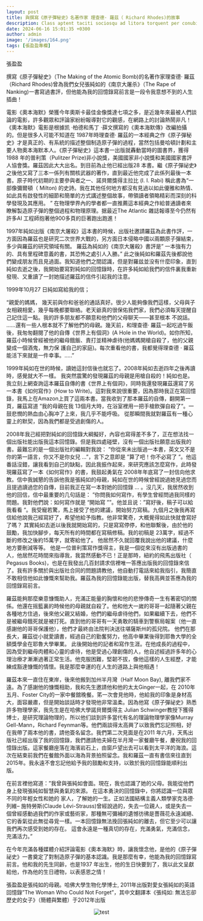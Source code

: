 ```yaml
---
layout: post
title: 與撰寫《原子彈秘史》名著作家 理查德· 羅茲（ Richard Rhodes)的故事
description: Class aptent taciti sociosqu ad litora torquent per conubia nostra, per inceptos himenaeos. Curabitur sodales ligula in libero. Sed dignissim lacinia nunc. Curabitur tortor. Pellentesque nibh. Aenean quam. In scelerisque sem at dolor. Maecenas mattis convallis tristique.
date: 2024-06-16 15:01:35 +0300
author: admin
image: '/images/164.png'
tags: [張盈盈專欄]
---
```

張盈盈

撰寫《原子彈秘史》（The Making of the Atomic Bomb)的名著作家理查德· 羅茲（Richard Rhodes)曾為我們女兒張純如的《南京大屠杀》（The Rape of Nanking)一書寫過書評，但他能為我的回憶錄寫前言是一段令我意想不到的人生插曲！

電影《奧本海默》榮獲今年奧斯卡最佳金像獎達七項之多，是近幾年來最被人們談論的電影，許多觀眾和評論家紛紛報導對它的觀感，在網路上的討論熱鬧非凡！《奧本海默》電影是根據凯 ·柏德和馬丁 ·薛文撰寫的《奧本海默傳》改編拍攝的。但是很多人可能不知道在 1987年時理查德· 羅茲的一本經典之作《原子彈秘史》才是真正的、有系統的描述整個制造原子彈的過程，當然包括曼哈頓計劃和主要人物奧本海默本人。《原子彈秘史》這本書一出版就轟動當時的圖書界，獲得 1988 年的普利策（Pulitzer Prize)非小說獎，美國國家非小說獎和美國國家書評人協會獎。羅茲因此大大出名。到目前為止他已經出版28 本書。繼《原子彈祕史》之後他又寫了三本一係列有關核武器的著作，直到最近他完成了此係列最後一本書。原子時代初期的主要參與者之一、諾貝爾獎得主拉比 (I. I. Rabi) 稱此書為“一部像彌爾頓（ Milton) 的史詩。我在其他任何地方都沒有見過以如此優​​雅和熱情、如此具有啟發性的細節和簡單的方式講述整個故事，帶領讀者領略精彩而深刻的科學發現及其應用。 ” 在物理學界內的學者都一直推薦這本經典之作給普通讀者來瞭解製造原子彈的整個過程和物理原理。据最近The Atlantic 雜誌報導至今仍然有許多AI 工程師抱著他900多頁的巨著跑出跑進！

1997年純如出版《南京大屠殺》這本書的時候，出版社邀請羅茲為此書作評，一方面因為羅茲也是研究二次世界大戰的，另方面日本侵略中國以兩顆原子彈結束，多少與羅茲的研究領域有關。 羅茲為純如的《南京大屠殺》書評是” 一本強有力的、具有里程碑意義的書，其恐怖之處引人入勝。” 此之後純如和羅茲先後都說他們變成朋友而且見過面。我知道他們之間認識，但是對羅兹並没有什麼印象，直到純如去逝之後，我開始要寫對純如的回憶錄時，在許多純如給我們的信件裏我重新發現、又重讀了一封她描述羅茲的信件引起我的注意。

1999年10月27 日純如寫給我的信；

“親愛的媽媽， 幾天前與你和爸爸的通話真好。很少人能夠像我們這樣，父母與子女相親相愛，幾乎每晚都要聯絡。老天爺真的很保佑我們家，我們必須每天提醒自己記住這一點。我的許多朋友都不願意和他們的父母聊天——甚至根本 不說話。 ……還有一些人根本就不了解他們的母親。幾天前，和理查德· 羅茲一起吃過午飯後，我匆匆翻閱了他的自傳《世界上有個洞》(A Hole in the World)。如你所知，羅茲小時候曾經被他的繼母餓飯、責打並精神虐待(他媽媽開槍自殺了，他的父親變成一個酒鬼，無力保 護自己的家庭)。每次重看他的書，我都覺得理查德 · 羅茲能活下來就是一件幸事。…..”

1999年純如在世的時候，讀她這封信後也就忘了。2008年純如去逝四年之後再讀時，感覺就大不一樣。 我突然震驚的發現羅茲的母親是用槍自殺的！純如也是。我立刻上網查詢這本羅茲自傳的書《世界上有個洞》，同時我還發現羅茲還寫了另一本書《如何寫作》(How to Write)。這對我來說很重要，因為那時我正在寫回憶錄，我馬上在Amazon上買了這兩本書。當我收到了那本羅茲的自傳，翻開第一頁，羅茲寫道 ”我的母親在我 13個月大時，在浴室裡用一把手槍飲彈自殺了”。一鼓悲憫的熱血由心胸冲了上來，我几乎不能呼吸。 從那瞬間我就對羅茲有一種心靈上的默契，因為我們都是受過創傷的人。

2008年我己經把對純如的回憶錄大綱擬好，內容也寫得差不多了，正在想法找一個出版社能出版我這本回憶錄。但是我四處碰壁，沒有一個出版社願意出版我的書。最難忘的是一個出版社的編輯對我說： ”你從來未出版過一本書，英文又不是你的第一語言，你又不是你女兒 …”，言下之意即是 ”算了吧！你不必寫了 ”。他這番話沒錯，讓我看到自己的缺點，因此我振作起來，來研究應該怎麼寫作，此時發現羅茲寫了一本《如何寫作》的書，我鼓起勇氣在 2008年年底寫了一封信向他求教。信中我誠懇的告訴他我是張純如的母親，純如在世的時候曾經說過她見過您而且提過讀過您的自傳，目前我正在寫一本對她的回憶錄 … 。沒几天，我居然收到他的回信，信中最重要的几句話是： ”你問我如何寫作，有學生曾經問過我同樣的問題。我對他們說：如何寫作就是 “開始寫 ””。他並且说：”寫好後，稿子可以給我看看 ”。我受寵若驚，馬上接受了他的建議，開始努力寫稿。九個月之後我再寫信給他說我己經寫好了，希望他給予指教。他非常驚奇，大概覺得如此快就會寫好了嗎？ 其實純如去逝以後我就開始寫的，只是寫寫停停，和他聯繫後，由於他的鼓勵，我加快腳步，每天所有的時間都在寫稿修稿。我的初稿是 23萬字，經過不斷的修改之後約15萬字，就寄給他了。 他居然不久就回覆我說出他的建議，什麼地方要刪減等等。 他是一位普利策寫作獎得主，我是一個從來沒有出版過書的人，他居然花時間來指導我，我當然感動不已！正是那時，紐約的飛馬出版社（ Pegasus Books)，也是在我發出几百封請求信裡唯一答應出版我的回憶錄來信了。我有許多關於與出版社合同的問題請教他，他自動打電話來給我指引，我簡直不敢相信他如此慷慨來幫助我。羅茲為我的回憶錄能出版，替我高興並答應為我的回憶錄寫前言。

羅茲能夠那麼樂意慷慨助人，充滿正能量的胸懷和他的悲慘傳奇一生有著密切的關係。他還在摇籃裏的時候他的母親就自殺了。他和他大一嵗的哥哥一起隨著父親在各種地方住過，後來他父親又結婚，他們的繼母虐待他們，如果繼續下去，他們不是被繼母餓死就是被打死。直到他的哥哥有一天勇敢的騎車到警察局報案（他一直感謝他的哥哥保護他），他們才最終由法院判決送往堪薩斯州的孤兒院。 他們在那長大，羅茲從小就愛讀書，經過自己的勤奮努力，他高中畢業後得到耶魯大學的全額獎學金在耶魯大學畢業。 此後開始他的記者和寫作生涯。在他成長的過程中，因為受到繼母肉體和心靈的虐待，他是受過心理創傷的人，他自述經過許多年的心理治療才漸漸過著正常生活。他克服困難，堅韌不拔，像他這樣的人生經歷，才能練成豁達慷慨的情懷。我是那麼幸運的在人生的道路上與他相遇！

羅茲本來一直住在東岸，後來他搬到加州半月灣（Half Moon Bay), 離我們家不遠。為了感謝他的慷慨相助，我和先生邀請他和他的太太Ginger一起，在 2010年五月、Foster City的一家中餐舘晚餐。笫一次會見他時，他給我的印象是身材高大，面容嚴肅，但是開始談話時才發現他非常溫柔。因為他寫《原子彈祕史》熟悉許多物理學家，我先生是在哈佛大學諾貝爾獎得主 Julian Schwinger教授下獲得博士，是研究理論物理的，所以他们談到許多當代有名的理論物理學家像Murray Gell-Mann，Richard Feynman等。他們兩談得太高興了以致我們忘記照相，好在我帶了兩本他的書，請他簽名留念。我們第二次見面是在2011 年六月，天馬出版社己經出版了我的回憶錄，我們邀請他夫婦在半月灣一家餐廳午餐，慶祝我的回憶錄出版。這家餐廳座落在海濱岩石上，由窗戶望出去可以看到太平洋的海浪。這次在結束前我們在餐館外面以海為背景拍照留念。我和羅茲一直有書信來往直到 2015年。我永遠不會忘記他給予我的鼓勵和支持，以致於我的回憶錄能順利出版。

在前言裡他寫道：”我曾與張純如會面。現在，我也認識了她的父母。我能從他們身上發現張純如智慧與勇氣的來源。 在這本勇決的回憶錄中，你將認識一位與眾不同的年輕女性和她的 家人，了解她的一生。正如法國結構主義人類學家克洛德· 列維– 施特勞斯(Claude Lévi-Strauss)曾經說過的，失去一位親人，或是失去一個曾經感動過我們的作家或藝術家，那種無可彌補的遺憾彷彿是薔薇花永遠滅絕、它的香氣從此無從尋覓一樣。一本回憶錄無法挽回張純如的離去，但它至少可以讓我們再次感受到她的存在。 這會永遠是一種真切的存在，充滿勇氣，充滿信念，充滿活力。”

在今年充滿各種媒體介紹評論電影《奧本海默》時，讓我懷念他，是他的《原子彈祕史》一書奠定了對制造原子彈的基本認識。我是那麼有幸，他能為我的回憶錄寫前言。他和我的先生同齡，也是1937 年出生，他的生日快要到了，我以此文呈獻給他，作為他的生日禮物，以表感恩之情！

 張盈盈是張纯如的母親。哈佛大學生物化學博士,  2011年出版對愛女張純如的英語回憶錄”The Woman Who Could Not Forget”，其中文翻譯本《張纯如: 無法忘卻歷史的女子》（簡體與繁體）于2012年出版

 <center><img src="https://thatirischang.github.io/images/20240616.jpg" title="test"></center>
<br>

